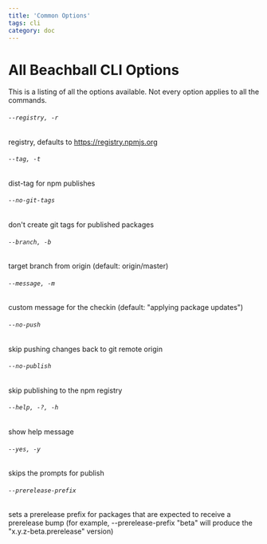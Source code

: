 ```yaml
---
title: 'Common Options'
tags: cli
category: doc
---
```


# All Beachball CLI Options

This is a listing of all the options available. Not every option applies to all the commands.

###### `--registry, -r`

registry, defaults to https://registry.npmjs.org

###### `--tag, -t`

dist-tag for npm publishes

###### `--no-git-tags`

don't create git tags for published packages

###### `--branch, -b`

target branch from origin (default: origin/master)

###### `--message, -m`

custom message for the checkin (default: "applying package updates")

###### `--no-push`

skip pushing changes back to git remote origin

###### `--no-publish`

skip publishing to the npm registry

###### `--help, -?, -h`

show help message

###### `--yes, -y`

skips the prompts for publish

###### `--prerelease-prefix`

sets a prerelease prefix for packages that are expected to receive a prerelease bump (for example, --prerelease-prefix "beta" will produce the "x.y.z-beta.prerelease" version)
